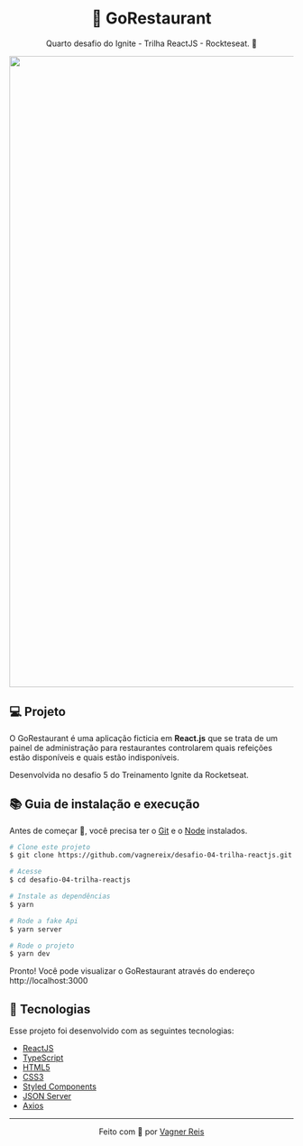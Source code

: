 <h1 align="center">🍜 GoRestaurant</h1>
<p align="center">Quarto desafio do Ignite - Trilha ReactJS - Rockteseat. 🚀</p>

<p align="center">
<img src="https://github.com/nathaliacristina20/gorestaurant/blob/master/.github/gorestaurant.png" width="1120px" />
</p>

## 💻 Projeto

<p>O GoRestaurant é uma aplicação ficticia em <strong>React.js</strong> que se trata de um painel de administração para restaurantes
controlarem quais refeições estão disponíveis e quais estão indisponíveis.</p>

<p>Desenvolvida no desafio 5 do Treinamento Ignite da Rocketseat.</p>

## :books: Guia de instalação e execução

Antes de começar 🏁, você precisa ter o [Git](https://git-scm.com) e o [Node](https://nodejs.org/en/) instalados.

```bash
# Clone este projeto
$ git clone https://github.com/vagnereix/desafio-04-trilha-reactjs.git

# Acesse
$ cd desafio-04-trilha-reactjs

# Instale as dependências
$ yarn

# Rode a fake Api
$ yarn server

# Rode o projeto
$ yarn dev

```

Pronto! Você pode visualizar o GoRestaurant através do endereço http://localhost:3000

## :rocket: Tecnologias

Esse projeto foi desenvolvido com as seguintes tecnologias:

- [ReactJS](https://reactjs.org/)
- [TypeScript](https://www.typescriptlang.org/)
- [HTML5](https://www.w3schools.com/html/default.asp)
- [CSS3](https://www.w3schools.com/html/html_css.asp)
- [Styled Components](https://styled-components.com/)
- [JSON Server](https://github.com/typicode/json-server)
- [Axios](https://github.com/axios/axios)

---

<p align="center">
Feito com 💜&nbsp;por <a href="https://github.com/vagnereix">Vagner Reis</a>
</p>

